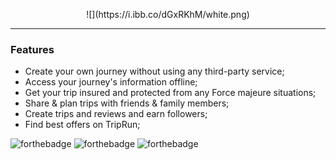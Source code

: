 <p align="center">![](https://i.ibb.co/dGxRKhM/white.png)</p>

------------


### Features

- Create your own journey without using any third-party service;
- Access your journey's information offline;
- Get your trip insured and protected from any Force majeure situations;
- Share & plan trips with friends & family members;
- Create trips and reviews and earn followers;
- Find best offers on TripRun;

![forthebadge](https://forthebadge.com/images/badges/built-with-love.svg) ![forthebadge](https://forthebadge.com/images/badges/uses-html.svg) ![forthebadge](https://forthebadge.com/images/badges/made-with-javascript.svg)